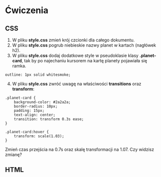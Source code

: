 # Ćwiczenia
## CSS
1. W pliku **style.css** zmień krój czcionki dla całego dokumentu.
2. W pliku **style.css** pogrub niebieskie nazwy planet w kartach (nagłówek h2).
3. W pliku **style.css** dodaj dodatkowe style w pseudoklasie klasy **.planet-card**, tak by po najechaniu kursorem na kartę planety pojawiała się ramka.
```
outline: 1px solid whitesmoke;
```
4. W pliku **style.css** zwróć uwagę na właściwości **transitions** oraz **transform**:
```
.planet-card {
    background-color: #2a2a2a;
    border-radius: 10px;
    padding: 15px;
    text-align: center;
    transition: transform 0.3s ease;
}

.planet-card:hover {
    transform: scale(1.03);
}
``` 
Zmień czas przejścia na 0.7s oraz skalę transformacji na 1.07. Czy widzisz zmianę?

## HTML